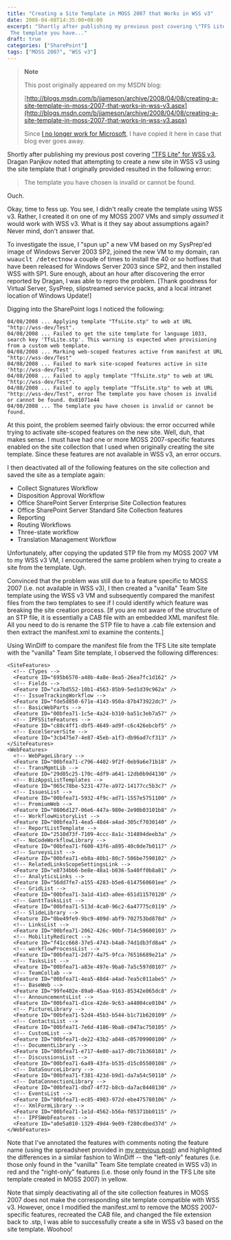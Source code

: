 ```yaml
---
title: "Creating a Site Template in MOSS 2007 that Works in WSS v3"
date: 2008-04-08T14:35:00+08:00
excerpt: "Shortly after publishing my previous post covering \"TFS Lite\" for WSS v3 , Dragan Panjkov noted that attempting to create a new site in WSS v3 using the site template that I originally provided resulted in the following error: 
 The template you have..."
draft: true
categories: ["SharePoint"]
tags: ["MOSS 2007", "WSS v3"]
---
```


> **Note**
> 
> 
> 	This post originally appeared on my MSDN blog:  
>   
> 
> 
> [http://blogs.msdn.com/b/jjameson/archive/2008/04/08/creating-a-site-template-in-moss-2007-that-works-in-wss-v3.aspx](http://blogs.msdn.com/b/jjameson/archive/2008/04/08/creating-a-site-template-in-moss-2007-that-works-in-wss-v3.aspx)
> 
> 
> Since
> 	[I no longer work for Microsoft](/blog/jjameson/archive/2011/09/02/last-day-with-microsoft.aspx), I have copied it here in case that blog 
> 	ever goes away.


Shortly after publishing my previous post covering ["TFS Lite" 
for WSS v3](/blog/jjameson/archive/2008/04/07/tfs-lite-for-wss-v3.aspx), Dragan Panjkov noted that attempting to create a new site in WSS  v3 using the site template that I originally provided resulted in the following  error:


> The template you have chosen is invalid or cannot be found.


Ouch.

Okay, time to fess up. You see, I didn't really create the template using WSS  v3. Rather, I created it on one of my MOSS 2007 VMs and simply *assumed*  it would work with WSS v3. What is it they say about assumptions again? Never mind,  don't answer that.

To investigate the issue, I "spun up" a new VM based on my SysPrep'ed image of  Windows Server 2003 SP2, joined the new VM to my domain, ran <kbd>wuauclt /detectnow</kbd>  a couple of times to install the 40 or so hotfixes that have been released for Windows  Server 2003 since SP2, and then installed WSS with SP1. Sure enough, about an hour  after discovering the error reported by Dragan, I was able to repro the problem.  [Thank goodness for Virtual Server, SysPrep, slipstreamed service packs, and a local  intranet location of Windows Update!]

Digging into the SharePoint logs I noticed the following:



    04/08/2008 ... Applying template "TfsLite.stp" to web at URL "http://wss-dev/Test".	 
    04/08/2008 ... Failed to get the site template for language 1033, search key 'TfsLite.stp'. This warning is expected when provisioning from a custom web template.
    04/08/2008 ... Marking web-scoped features active from manifest at URL "http://wss-dev/Test"
    04/08/2008 ... Failed to mark site-scoped features active in site 'http://wss-dev/Test'.
    04/08/2008 ... Failed to apply template "TfsLite.stp" to web at URL "http://wss-dev/Test".
    04/08/2008 ... Failed to apply template "TfsLite.stp" to web at URL "http://wss-dev/Test", error The template you have chosen is invalid or cannot be found. 0x81071e44
    04/08/2008 ... The template you have chosen is invalid or cannot be found.



At this point, the problem seemed fairly obvious: the error occurred while trying  to activate site-scoped features on the new site. Well, duh, that makes sense. I  must have had one or more MOSS 2007-specific features enabled on the site collection  that I used when originally creating the site template. Since these features are  not available in WSS v3, an error occurs.

I then deactivated all of the following features on the site collection and saved  the site as a template again:

- Collect Signatures Workflow
- Disposition Approval Workflow
- Office SharePoint Server Enterprise Site Collection features
- Office SharePoint Server Standard Site Collection features
- Reporting
- Routing Workflows
- Three-state workflow
- Translation Management Workflow


Unfortunately, after copying the updated STP file from my MOSS 2007 VM to my  WSS v3 VM, I encountered the same problem when trying to create a site from the  template. Ugh.

Convinced that the problem was still due to a feature specific to MOSS 2007 (i.e.  not available in WSS v3), I then created a "vanilla" Team Site template using the  WSS v3 VM and subsequently compared the manifest files from the two templates to  see if I could identify which feature was breaking the site creation process. [If  you are not aware of the structure of an STP file, it is essentially a CAB file  with an embedded XML manifest file. All you need to do is rename the STP file to  have a .cab file extension and then extract the manifest.xml to examine the contents.]

Using WinDiff to compare the manifest file from the TFS Lite site template with  the "vanilla" Team Site template, I observed the following differences:



    <SiteFeatures>
      <!-- CTypes -->
      <Feature ID="695b6570-a48b-4a8e-8ea5-26ea7fc1d162" />
      <!-- Fields -->
      <Feature ID="ca7bd552-10b1-4563-85b9-5ed1d39c962a" />
      <!-- IssueTrackingWorkflow -->
      <Feature ID="fde5d850-671e-4143-950a-87b473922dc7" />
      <!-- BasicWebParts -->
      <Feature ID="00bfea71-1c5e-4a24-b310-ba51c3eb7a57" />
      <!-- IPFSSiteFeatures -->
      <Feature ID="c88c4ff1-dbf5-4649-ad9f-c6c426ebcbf5" />
      <!-- ExcelServerSite -->
      <Feature ID="3cb475e7-4e87-45eb-a1f3-db96ad7cf313" />
    </SiteFeatures>
    <WebFeatures>
      <!-- WebPageLibrary -->
      <Feature ID="00bfea71-c796-4402-9f2f-0eb9a6e71b18" />
      <!-- TransMgmtLib -->
      <Feature ID="29d85c25-170c-4df9-a641-12db0b9d4130" />
      <!-- BizAppsListTemplates -->
      <Feature ID="065c78be-5231-477e-a972-14177cc5b3c7" />
      <!-- IssuesList -->
      <Feature ID="00bfea71-5932-4f9c-ad71-1557e5751100" />
      <!-- PremiumWeb -->
      <Feature ID="0806d127-06e6-447a-980e-2e90b03101b8" />
      <!-- WorkflowHistoryList -->
      <Feature ID="00bfea71-4ea5-48d4-a4ad-305cf7030140" />
      <!-- ReportListTemplate -->
      <Feature ID="2510d73f-7109-4ccc-8a1c-314894deeb3a" />
      <!-- NoCodeWorkflowLibrary -->
      <Feature ID="00bfea71-f600-43f6-a895-40c0de7b0117" />
      <!-- SurveysList -->
      <Feature ID="00bfea71-eb8a-40b1-80c7-506be7590102" />
      <!-- RelatedLinksScopeSettingsLink -->
      <Feature ID="e8734bb6-be8e-48a1-b036-5a40ff0b8a81" />
      <!-- AnalyticsLinks -->
      <Feature ID="56dd7fe7-a155-4283-b5e6-6147560601ee" />
      <!-- GridList -->
      <Feature ID="00bfea71-3a1d-41d3-a0ee-651d11570120" />
      <!-- GanttTasksList -->
      <Feature ID="00bfea71-513d-4ca0-96c2-6a47775c0119" />
      <!-- SlideLibrary -->
      <Feature ID="0be49fe9-9bc9-409d-abf9-702753bd878d" />
      <!-- LinksList -->
      <Feature ID="00bfea71-2062-426c-90bf-714c59600103" />
      <!-- MobilityRedirect -->
      <Feature ID="f41cc668-37e5-4743-b4a8-74d1db3fd8a4" />
      <!-- workflowProcessList -->
      <Feature ID="00bfea71-2d77-4a75-9fca-76516689e21a" />
      <!-- TasksList -->
      <Feature ID="00bfea71-a83e-497e-9ba0-7a5c597d0107" />
      <!-- TeamCollab -->
      <Feature ID="00bfea71-4ea5-48d4-a4ad-7ea5c011abe5" />
      <!-- BaseWeb -->
      <Feature ID="99fe402e-89a0-45aa-9163-85342e865dc8" />
      <!-- AnnouncementsList -->
      <Feature ID="00bfea71-d1ce-42de-9c63-a44004ce0104" />
      <!-- PictureLibrary -->
      <Feature ID="00bfea71-52d4-45b3-b544-b1c71b620109" />
      <!-- ContactsList -->
      <Feature ID="00bfea71-7e6d-4186-9ba8-c047ac750105" />
      <!-- CustomList -->
      <Feature ID="00bfea71-de22-43b2-a848-c05709900100" />
      <!-- DocumentLibrary -->
      <Feature ID="00bfea71-e717-4e80-aa17-d0c71b360101" />
      <!-- DiscussionsList -->
      <Feature ID="00bfea71-6a49-43fa-b535-d15c05500108" />
      <!-- DataSourceLibrary -->
      <Feature ID="00bfea71-f381-423d-b9d1-da7a54c50110" />
      <!-- DataConnectionLibrary -->
      <Feature ID="00bfea71-dbd7-4f72-b8cb-da7ac0440130" />
      <!-- EventsList -->
      <Feature ID="00bfea71-ec85-4903-972d-ebe475780106" />
      <!-- XmlFormLibrary -->
      <Feature ID="00bfea71-1e1d-4562-b56a-f05371bb0115" />
      <!-- IPFSWebFeatures -->
      <Feature ID="a0e5a010-1329-49d4-9e09-f280cdbed37d" />
    </WebFeatures>



Note that I've annotated the features with comments noting the feature name (using  the spreadsheet provided in [my previous post](/blog/jjameson/archive/2008/04/08/enumerating-feature-definitions-in-wss-v3-and-moss-2007.aspx)) and highlighted the differences in a similar fashion to WinDiff  -- the "left-only" features (i.e. those only found  in the "vanilla" Team Site template created in WSS v3) in red and the "right-only" features (i.e. those only found  in the TFS Lite site template created in MOSS 2007) in yellow.

Note that simply deactivating all of the site collection features in MOSS 2007  does not make the corresponding site template compatible with WSS v3. However, once  I modified the manifest.xml to remove the MOSS 2007-specific features, recreated  the CAB file, and changed the file extension back to .stp, I was able to successfully  create a site in WSS v3 based on the site template. Woohoo!

